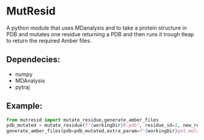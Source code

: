 # MutResid
A python module that uses MDanalysis and to take a protein structure in PDB and mutates one residue returning a PDB and then runs it trough tleap to return the required Amber files.

## Dependecies:
- numpy
- MDAnalysis
- pytraj

## Example:
```python
from mutresid import mutate_residue,generate_amber_files
pdb_mutated = mutate_residue(f"{workingDir}R.pdb", residue_id=2, new_residue_name="HIS")
generate_amber_files(pdb=pdb_mutated,extra_param=f"{workingDir}pet.mol2",extra_name="PET",addSolvent=True,verbose=False)
```
